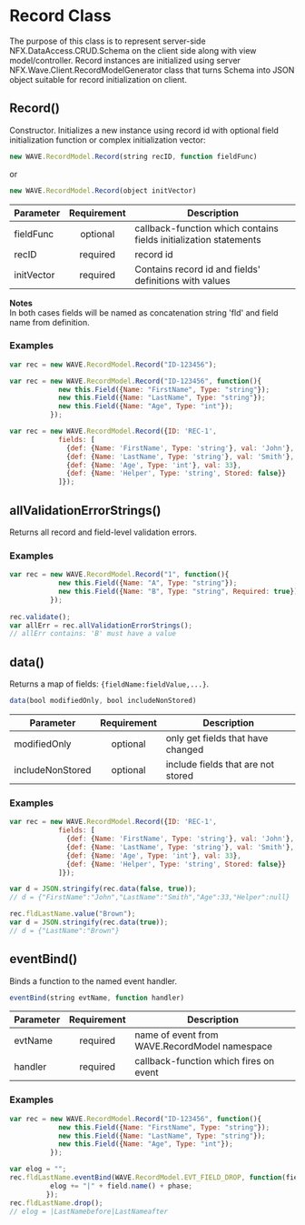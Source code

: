 # Record Class
The purpose of this class is to represent server-side NFX.DataAccess.CRUD.Schema on the client side along with view model/controller.
Record instances are initialized using server NFX.Wave.Client.RecordModelGenerator class that turns Schema into JSON object suitable for record initialization on client.

## Record()
Constructor. Initializes a new instance using record id with optional field initialization function
or complex initialization vector:
```js
new WAVE.RecordModel.Record(string recID, function fieldFunc)
```
or
```js
new WAVE.RecordModel.Record(object initVector)
```
| Parameter  | Requirement | Description                                                       |
| ---------- |:-----------:| ----------------------------------------------------------------- |
| fieldFunc  | optional    | callback-function which contains fields initialization statements |
| recID      | required    | record id                                                         |
| initVector | required    | Contains record id and fields' definitions with values            |

**Notes**  
In both cases fields will be named as concatenation string 'fld' and field name from definition.

### Examples
```js
var rec = new WAVE.RecordModel.Record("ID-123456");
```
```js
var rec = new WAVE.RecordModel.Record("ID-123456", function(){
            new this.Field({Name: "FirstName", Type: "string"});
            new this.Field({Name: "LastName", Type: "string"});
            new this.Field({Name: "Age", Type: "int"});
          });
```
```js
var rec = new WAVE.RecordModel.Record({ID: 'REC-1', 
            fields: [
              {def: {Name: 'FirstName', Type: 'string'}, val: 'John'},
              {def: {Name: 'LastName', Type: 'string'}, val: 'Smith'},
              {def: {Name: 'Age', Type: 'int'}, val: 33},
              {def: {Name: 'Helper', Type: 'string', Stored: false}}
            ]});
```


## allValidationErrorStrings()
Returns all record and field-level validation errors.

### Examples
```js
var rec = new WAVE.RecordModel.Record("1", function(){
            new this.Field({Name: "A", Type: "string"});
            new this.Field({Name: "B", Type: "string", Required: true});
          });
          
rec.validate();
var allErr = rec.allValidationErrorStrings();
// allErr contains: 'B' must have a value
```


## data()
Returns a map of fields: `{fieldName:fieldValue,...}`.

```js
data(bool modifiedOnly, bool includeNonStored)
```
| Parameter        | Requirement | Description                         |
| ---------------- |:-----------:| ----------------------------------- |
| modifiedOnly     | optional    | only get fields that have changed   |
| includeNonStored | optional    | include fields that are not stored |
### Examples
```js
var rec = new WAVE.RecordModel.Record({ID: 'REC-1', 
            fields: [
              {def: {Name: 'FirstName', Type: 'string'}, val: 'John'},
              {def: {Name: 'LastName', Type: 'string'}, val: 'Smith'},
              {def: {Name: 'Age', Type: 'int'}, val: 33},
              {def: {Name: 'Helper', Type: 'string', Stored: false}}
            ]});

var d = JSON.stringify(rec.data(false, true));
// d = {"FirstName":"John","LastName":"Smith","Age":33,"Helper":null}

rec.fldLastName.value("Brown");
var d = JSON.stringify(rec.data(true));
// d = {"LastName":"Brown"}
```


## eventBind()
Binds a function to the named event handler.
```js
eventBind(string evtName, function handler)
```
| Parameter | Requirement | Description                                   |
| --------- |:-----------:| --------------------------------------------- |
| evtName   | required    | name of event from WAVE.RecordModel namespace |
| handler   | required    | callback-function which fires on event        |
### Examples
```js
var rec = new WAVE.RecordModel.Record("ID-123456", function(){
            new this.Field({Name: "FirstName", Type: "string"});
            new this.Field({Name: "LastName", Type: "string"});
            new this.Field({Name: "Age", Type: "int"});
          });

var elog = "";
rec.fldLastName.eventBind(WAVE.RecordModel.EVT_FIELD_DROP, function(field, phase){
          elog += "|" + field.name() + phase;
         });
rec.fldLastName.drop();
// elog = |LastNamebefore|LastNameafter          
```